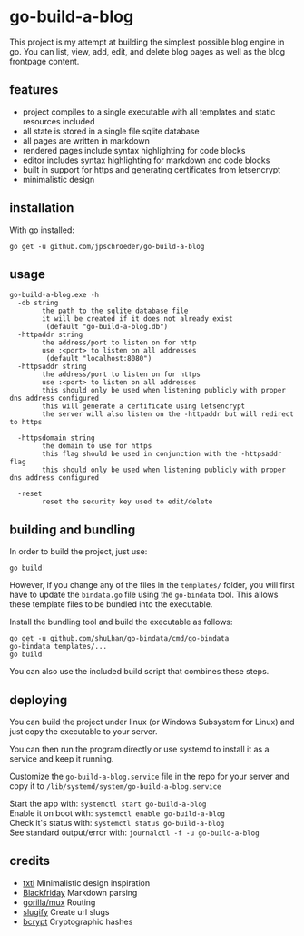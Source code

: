 
# go-build-a-blog

This project is my attempt at building the simplest possible blog engine in go.  You can list, view, add, edit, and delete blog pages as well as the blog frontpage content.

## features

- project compiles to a single executable with all templates and static resources included
- all state is stored in a single file sqlite database
- all pages are written in markdown
- rendered pages include syntax highlighting for code blocks
- editor includes syntax highlighting for markdown and code blocks
- built in support for https and generating certificates from letsencrypt
- minimalistic design

## installation

With go installed:
```shell
go get -u github.com/jpschroeder/go-build-a-blog
```

## usage

```shell
go-build-a-blog.exe -h
  -db string
        the path to the sqlite database file
        it will be created if it does not already exist
         (default "go-build-a-blog.db")
  -httpaddr string
        the address/port to listen on for http
        use :<port> to listen on all addresses
         (default "localhost:8080")
  -httpsaddr string
        the address/port to listen on for https
        use :<port> to listen on all addresses
        this should only be used when listening publicly with proper dns address configured
        this will generate a certificate using letsencrypt
        the server will also listen on the -httpaddr but will redirect to https

  -httpsdomain string
        the domain to use for https
        this flag should be used in conjunction with the -httpsaddr flag
        this should only be used when listening publicly with proper dns address configured

  -reset
        reset the security key used to edit/delete
```

## building and bundling

In order to build the project, just use:
```shell
go build
```

However, if you change any of the files in the `templates/` folder, you will first have to update the `bindata.go` file using the `go-bindata` tool.  This allows these template files to be bundled into the executable.

Install the bundling tool and build the executable as follows:
```shell
go get -u github.com/shuLhan/go-bindata/cmd/go-bindata
go-bindata templates/...
go build
```

You can also use the included build script that combines these steps.

## deploying

You can build the project under linux (or Windows Subsystem for Linux) and just copy the executable to your server.

You can then run the program directly or use systemd to install it as a service and keep it running.

Customize the `go-build-a-blog.service` file in the repo for your server and copy it to `/lib/systemd/system/go-build-a-blog.service`

Start the app with: `systemctl start go-build-a-blog`  
Enable it on boot with: `systemctl enable go-build-a-blog`  
Check it's status with: `systemctl status go-build-a-blog`  
See standard output/error with: `journalctl -f -u go-build-a-blog`

## credits

- [txti](http://txti.es/) Minimalistic design inspiration
- [Blackfriday](https://github.com/russross/blackfriday) Markdown parsing
- [gorilla/mux](https://github.com/gorilla/mux) Routing
- [slugify](https://github.com/avelino/slugify) Create url slugs
- [bcrypt](https://godoc.org/golang.org/x/crypto/bcrypt) Cryptographic hashes
